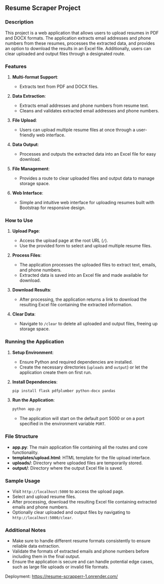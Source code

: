 ## Resume Scraper Project

### Description
This project is a web application that allows users to upload resumes in PDF and DOCX formats. The application extracts email addresses and phone numbers from these resumes, processes the extracted data, and provides an option to download the results in an Excel file. Additionally, users can clear uploaded and output files through a designated route.

### Features
1. **Multi-format Support**:
   - Extracts text from PDF and DOCX files.
   
2. **Data Extraction**:
   - Extracts email addresses and phone numbers from resume text.
   - Cleans and validates extracted email addresses and phone numbers.
   
3. **File Upload**:
   - Users can upload multiple resume files at once through a user-friendly web interface.
   
4. **Data Output**:
   - Processes and outputs the extracted data into an Excel file for easy download.
   
5. **File Management**:
   - Provides a route to clear uploaded files and output data to manage storage space.

6. **Web Interface**:
   - Simple and intuitive web interface for uploading resumes built with Bootstrap for responsive design.

### How to Use
1. **Upload Page**:
   - Access the upload page at the root URL (`/`).
   - Use the provided form to select and upload multiple resume files.
   
2. **Process Files**:
   - The application processes the uploaded files to extract text, emails, and phone numbers.
   - Extracted data is saved into an Excel file and made available for download.
   
3. **Download Results**:
   - After processing, the application returns a link to download the resulting Excel file containing the extracted information.
   
4. **Clear Data**:
   - Navigate to `/clear` to delete all uploaded and output files, freeing up storage space.

### Running the Application
1. **Setup Environment**:
   - Ensure Python and required dependencies are installed.
   - Create the necessary directories (`uploads` and `output`) or let the application create them on first run.
   
2. **Install Dependencies**:
   ```bash
   pip install flask pdfplumber python-docx pandas
   ```
   
3. **Run the Application**:
   ```bash
   python app.py
   ```
   - The application will start on the default port 5000 or on a port specified in the environment variable `PORT`.

### File Structure
- **app.py**: The main application file containing all the routes and core functionality.
- **templates/upload.html**: HTML template for the file upload interface.
- **uploads/**: Directory where uploaded files are temporarily stored.
- **output/**: Directory where the output Excel file is saved.

### Sample Usage
- Visit `http://localhost:5000` to access the upload page.
- Select and upload resume files.
- After processing, download the resulting Excel file containing extracted emails and phone numbers.
- Optionally clear uploaded and output files by navigating to `http://localhost:5000/clear`.

### Additional Notes
- Make sure to handle different resume formats consistently to ensure reliable data extraction.
- Validate the formats of extracted emails and phone numbers before including them in the final output.
- Ensure the application is secure and can handle potential edge cases, such as large file uploads or invalid file formats.

Deployment: https://resume-scrapperr-1.onrender.com/ 
